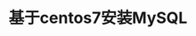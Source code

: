 ---
title: 基于centos7安装MySQL
mathjax: true
data: 2020-11-11 23:20:49
updated:
tags:
categories:
- Docker
---